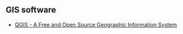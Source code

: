 ## GIS software
* [QGIS - A Free and Open Source Geographic Information System](https://qgis.org/da/site/index.html)